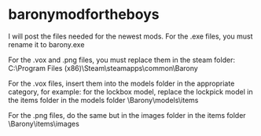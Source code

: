 # baronymodfortheboys

I will post the files needed for the newest mods. For the .exe files, you must rename it to barony.exe

For the .vox and .png files, you must replace them in the steam folder:
C:\Program Files (x86)\Steam\steamapps\common\Barony

For the .vox files, insert them into the models folder in the appropriate category, for example: for the lockbox model,
replace the lockpick model in the items folder in the models folder \Barony\models\items

For the .png files, do the same but in the images folder in the items folder \Barony\items\images
